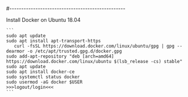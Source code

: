 #-------------------------------------------------


Install Docker on Ubuntu 18.04
~~~~~~~~~~~~~~~~~~~~~~~~~~~~~~
```
sudo apt update
sudo apt install apt-transport-https
   curl -fsSL https://download.docker.com/linux/ubuntu/gpg | gpg --dearmor -o /etc/apt/trusted.gpg.d/docker.gpg
sudo add-apt-repository "deb [arch=amd64] https://download.docker.com/linux/ubuntu $(lsb_release -cs) stable"
sudo apt update
sudo apt install docker-ce
sudo systemctl status docker
sudo usermod -aG docker $USER
>>>logout/login<<<
```
